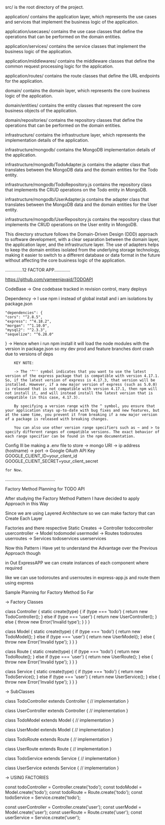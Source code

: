 src/ is the root directory of the project.

application/ contains the application layer, which represents the use cases and services that implement the business logic of the application.

application/usecases/ contains the use case classes that define the operations that can be performed on the domain entities.

application/services/ contains the service classes that implement the business logic of the application.

application/middlewares/ contains the middleware classes that define the common request processing logic for the application.

application/routes/ contains the route classes that define the URL endpoints for the application.

domain/ contains the domain layer, which represents the core business logic of the application.

domain/entities/ contains the entity classes that represent the core business objects of the application.

domain/repositories/ contains the repository classes that define the operations that can be performed on the domain entities.

infrastructure/ contains the infrastructure layer, which represents the implementation details of the application.

infrastructure/mongodb/ contains the MongoDB implementation details of the application.

infrastructure/mongodb/TodoAdapter.js contains the adapter class that translates between the MongoDB data and the domain entities for the Todo entity.

infrastructure/mongodb/TodoRepository.js contains the repository class that implements the CRUD operations on the Todo entity in MongoDB.

infrastructure/mongodb/UserAdapter.js contains the adapter class that translates between the MongoDB data and the domain entities for the User entity.

infrastructure/mongodb/UserRepository.js contains the repository class that implements the CRUD operations on the User entity in MongoDB.

This directory structure follows the Domain-Driven Design (DDD) approach to software development, with a clear separation between the domain layer, the application layer, and the infrastructure layer. The use of adapters helps to keep the domain entities isolated from the underlying storage technology, making it easier to switch to a different database or data format in the future without affecting the core business logic of the application.



..............12 FACTOR APP.............

https://github.com/yameenjavaid/TODOAPI

CodeBase -> One codebase tracked in revision control, many deploys

Dependency -> I use npm i instead of global install and i am isolations by package.json 

    "dependencies": {
    "cors": "^2.8.5",
    "express": "^4.18.2",
    "morgan": "^1.10.0",
    "mysql2": "^2.3.3",
    "sequelize": "^6.28.0"
  }
        -> Hence when i run npm install it will load the node modules with the version
        in package.json so my dev prod and feature branches dont crash due to versions
        of deps

        KEY NOTE:

        -> The '^'' symbol indicates that you want to use the latest version of the express package that is compatible with version 4.17.1. So, if the latest version of express is 4.17.3, that version will be installed. However, if a new major version of express (such as 5.0.0) is released that is not compatible with version 4.17.1, then npm will not install it, and will instead install the latest version that is compatible (in this case, 4.17.3).

        By specifying a version range with the ^ symbol, you ensure that your application stays up-to-date with bug fixes and new features, but at the same time, you prevent it from breaking if a new major version of a package is released with breaking changes.

        You can also use other version range specifiers such as ~ and > to specify different ranges of compatible versions. The exact behavior of each range specifier can be found in the npm documentation.

Config
    Ill be making a .env file to store
    -> mongo URI
    -> ip address (hostname)
    -> port
    -> Google OAuth API Key
        GOOGLE_CLIENT_ID=your_client_id
        GOOGLE_CLIENT_SECRET=your_client_secret

    for Now.


........................................



Factory Method Planning for TODO API

After studying the Factory Method Pattern I have decided to apply Approach in this Way

Since we are using Layered Architecture so we can make factory that can Create Each Layer

Factories and there respective Static Creates 
-> Controller
    todocontroller
    usercontroller
-> Model
    todomodel
    usermodel
-> Routes
    todoroutes
    userroutes
-> Services
    todoservices
    userservices

Now this Pattern i Have yet to understand the Advantage over the Previous Approach though

in Out ExpressAPP we can create instances of each component where required

like we can use todoroutes and userroutes in express-app.js and route them using express

Sample Planning for Factory Method So Far

-> Factory Classes

class Controller {
  static create(type) {
    if (type === 'todo') {
      return new TodoController();
    } else if (type === 'user') {
      return new UserController();
    } else {
      throw new Error('Invalid type');
    }
  }
}

class Model {
  static create(type) {
    if (type === 'todo') {
      return new TodoModel();
    } else if (type === 'user') {
      return new UserModel();
    } else {
      throw new Error('Invalid type');
    }
  }
}

class Route {
  static create(type) {
    if (type === 'todo') {
      return new TodoRoute();
    } else if (type === 'user') {
      return new UserRoute();
    } else {
      throw new Error('Invalid type');
    }
  }
}

class Service {
  static create(type) {
    if (type === 'todo') {
      return new TodoService();
    } else if (type === 'user') {
      return new UserService();
    } else {
      throw new Error('Invalid type');
    }
  }
}

-> SubClasses

class TodoController extends Controller {
  // implementation
}

class UserController extends Controller {
  // implementation
}

class TodoModel extends Model {
  // implementation
}

class UserModel extends Model {
  // implementation
}

class TodoRoute extends Route {
  // implementation
}

class UserRoute extends Route {
  // implementation
}

class TodoService extends Service {
  // implementation
}

class UserService extends Service {
  // implementation
}

-> USING FACTORIES

const todoController = Controller.create('todo');
const todoModel = Model.create('todo');
const todoRoute = Route.create('todo');
const todoService = Service.create('todo');

const userController = Controller.create('user');
const userModel = Model.create('user');
const userRoute = Route.create('user');
const userService = Service.create('user');

